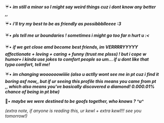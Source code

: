 ☔• ***im still a minor so I might say weird things cuz i dont know any better ,,***


☔• ***i'll try my best to be as friendly as possibbblleeee :3***



☔• ***pls tell me ur boundaries ! sometimes i might go too far n hurt u :<***


☔• ***if we get close amd become best friends, im VERRRRYYYYY affectionate + loving + caring + funny (trust me plsss) ! but i cope w humor+ i kinda use jokes to comfort people so um... if u dont like that typa comfort, tell me!***

☔• ***im changing woooooowiiiie (also u actlly wont see me in pt cuz i find it	 boring	asf now,, but if ur seeing this profile this means you came from pt ,, which also means you've basically discovered a diamond! 0.000.01% chance of being in pt btw)***


💟• ***maybe we were destined to be goofs together, who knows ? ^u^***


*(extra note, if anyone is reading this, ur kewl + extra kewl!!! see you tomorrow!)*
